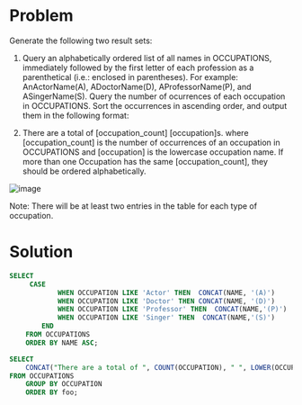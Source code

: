 Problem
==
Generate the following two result sets:

1. Query an alphabetically ordered list of all names in OCCUPATIONS, immediately followed by the first letter of each profession as a parenthetical (i.e.: enclosed in parentheses). For example: AnActorName(A), ADoctorName(D), AProfessorName(P), and ASingerName(S).
Query the number of ocurrences of each occupation in OCCUPATIONS. Sort the occurrences in ascending order, and output them in the following format:

2. There are a total of [occupation_count] [occupation]s.
where [occupation_count] is the number of occurrences of an occupation in OCCUPATIONS and [occupation] is the lowercase occupation name. If more than one Occupation has the same [occupation_count], they should be ordered alphabetically.

![image](https://user-images.githubusercontent.com/15948247/149762303-4e5aa27b-0dbb-4827-983a-02b3eb2d915c.png)

Note: There will be at least two entries in the table for each type of occupation.


Solution
==

~~~~sql
SELECT 
     CASE 
            WHEN OCCUPATION LIKE 'Actor' THEN  CONCAT(NAME, '(A)')
            WHEN OCCUPATION LIKE 'Doctor' THEN CONCAT(NAME, '(D)')
            WHEN OCCUPATION LIKE 'Professor' THEN  CONCAT(NAME,'(P)')
            WHEN OCCUPATION LIKE 'Singer' THEN  CONCAT(NAME,'(S)')         
        END
    FROM OCCUPATIONS
    ORDER BY NAME ASC;

SELECT 
    CONCAT("There are a total of ", COUNT(OCCUPATION), " ", LOWER(OCCUPATION), "s.") AS foo 
FROM OCCUPATIONS
    GROUP BY OCCUPATION
    ORDER BY foo;
~~~~
